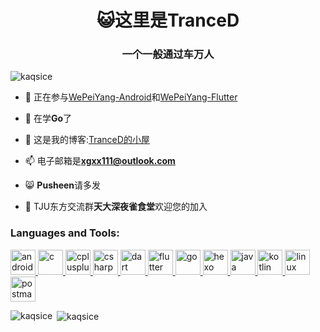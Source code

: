 <h1 align="center">😺这里是TranceD</h1>
<h3 align="center">一个一般通过车万人</h3>

<p align="left"> <img src="https://komarev.com/ghpvc/?username=kaqsice&label=Profile%20views&color=ffadfc&style=flat-square" alt="kaqsice" /> </p>

- 🔭 正在参与[WePeiYang-Android](https://github.com/twtstudio/WePeiYang-Android/tree/announcement)和[WePeiYang-Flutter](https://github.com/twtstudio/WePeiYang-Flutter)

- 🌱 在学**Go**了

- 📝 这是我的博客:[TranceD的小屋](http://tranced.tk)

- 📫 电子邮箱是**xgxx111@outlook.com**

- 😸 **Pusheen**请多发

- 🍙 TJU东方交流群**天大深夜雀食堂**欢迎您的加入


<h3 align="left">Languages and Tools:</h3>
<p align="left"> <a href="https://developer.android.com" target="_blank"> <img src="https://devicons.github.io/devicon/devicon.git/icons/android/android-original-wordmark.svg" alt="android" width="40" height="40"/> </a> <a href="https://www.cprogramming.com/" target="_blank"> <img src="https://devicons.github.io/devicon/devicon.git/icons/c/c-original.svg" alt="c" width="40" height="40"/> </a> <a href="https://www.w3schools.com/cpp/" target="_blank"> <img src="https://devicons.github.io/devicon/devicon.git/icons/cplusplus/cplusplus-original.svg" alt="cplusplus" width="40" height="40"/> </a> <a href="https://www.w3schools.com/cs/" target="_blank"> <img src="https://devicons.github.io/devicon/devicon.git/icons/csharp/csharp-original.svg" alt="csharp" width="40" height="40"/> </a> <a href="https://dart.dev" target="_blank"> <img src="https://www.vectorlogo.zone/logos/dartlang/dartlang-icon.svg" alt="dart" width="40" height="40"/> </a> <a href="https://flutter.dev" target="_blank"> <img src="https://www.vectorlogo.zone/logos/flutterio/flutterio-icon.svg" alt="flutter" width="40" height="40"/> </a> <a href="https://golang.org" target="_blank"> <img src="https://devicons.github.io/devicon/devicon.git/icons/go/go-original.svg" alt="go" width="40" height="40"/> </a> <a href="hexo.io/" target="_blank"> <img src="https://www.vectorlogo.zone/logos/hexoio/hexoio-icon.svg" alt="hexo" width="40" height="40"/> </a> <a href="https://www.java.com" target="_blank"> <img src="https://devicons.github.io/devicon/devicon.git/icons/java/java-original-wordmark.svg" alt="java" width="40" height="40"/> </a> <a href="https://kotlinlang.org" target="_blank"> <img src="https://www.vectorlogo.zone/logos/kotlinlang/kotlinlang-icon.svg" alt="kotlin" width="40" height="40"/> </a> <a href="https://www.linux.org/" target="_blank"> <img src="https://devicons.github.io/devicon/devicon.git/icons/linux/linux-original.svg" alt="linux" width="40" height="40"/> </a> <a href="https://postman.com" target="_blank"> <img src="https://www.vectorlogo.zone/logos/getpostman/getpostman-icon.svg" alt="postman" width="40" height="40"/> </a> </p>

<p><img align="left" src="https://github-readme-stats.vercel.app/api/top-langs?username=kaqsice&show_icons=true&theme=tokyonight&locale=en&layout=compact" alt="kaqsice" /></p>

<p>&nbsp;<img align="center" src="https://github-readme-stats.vercel.app/api?username=kaqsice&show_icons=true&theme=tokyonight&locale=en" alt="kaqsice" /></p>

